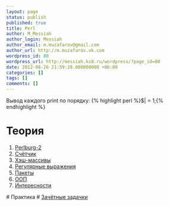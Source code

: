 ```yaml
---
layout: page
status: publish
published: true
title: Perl
author: M_Messiah
author_login: Messiah
author_email: m.muzafarov@gmail.com
author_url: http://m.muzafarov.vk.com
wordpress_id: 80
wordpress_url: http://messiah.ks8.ru/wordpress/?page_id=80
date: 2012-06-26 21:59:28.000000000 +06:00
categories: []
tags: []
comments: []
---
```

Вывод каждого print по порядку:
{% highlight perl %}$| = 1;{% endhighlight %}
# Теория #
<ol>
	<li><a title="Perlburg-2" href="http://messiah.ks8.ru/usu/perl/perlburg-2">Perlburg-2</a></li>
	<li><a title="Счётчик" href="http://messiah.ks8.ru/usu/perl/counter">Счётчик</a></li>
	<li><a title="Hashes" href="http://messiah.ks8.ru/usu/perl/hashes">Хэш-массивы</a></li>
	<li><a title="Regexp" href="http://messiah.ks8.ru/usu/perl/regexp">Регулярные выражения</a></li>
	<li><a title="Пакеты" href="http://messiah.ks8.ru/usu/perl/packages">Пакеты</a></li>
	<li><a title="ООП" href="http://messiah.ks8.ru/usu/perl/oop">ООП</a></li>
	<li><a title="Фишки" href="http://messiah.ks8.ru/usu/perl/features">Интересности</a></li>
</ol>
# Практика #
<a title="Зачёт" href="http://messiah.ks8.ru/usu/perl/perltasks/exam">Зачётные задачки</a>
